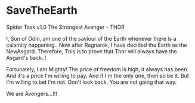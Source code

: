# SaveTheEarth
Spider Task v1.0
The Strongest Avenger - THOR

I, Son of Odin, am one of the saviour of the Earth whenever there is a calamity happening..
Now after Ragnarok, I have decided the Earth as the NewAsgard.
Therefore, This is to prove that Thor will always have the Asgard's back..!

Fortunately, I am Mighty!
The price of freedom is high, it always has been.
And it's a price I'm willing to pay.  And if I'm the only one, then so be it.
But I'm willing to bet I'm not.
Don't look back, You are not going that way.

We are Avengers...!!!
